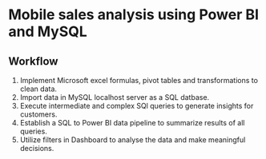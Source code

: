 # Mobile sales analysis using Power BI and MySQL

## Workflow
1. Implement Microsoft excel formulas, pivot tables and transformations to clean data.
2. Import data in MySQL localhost server as a SQL datbase.
3. Execute intermediate and complex SQl queries to generate insights for customers.
4. Establish a SQL to Power BI data pipeline to summarize results of all queries.
5. Utilize filters in Dashboard to analyse the data and make meaningful decisions.
